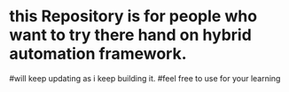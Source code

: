 # this Repository is for people who want to try there hand on hybrid automation framework.
#will keep updating as i keep building it.
#feel free to use for your learning

